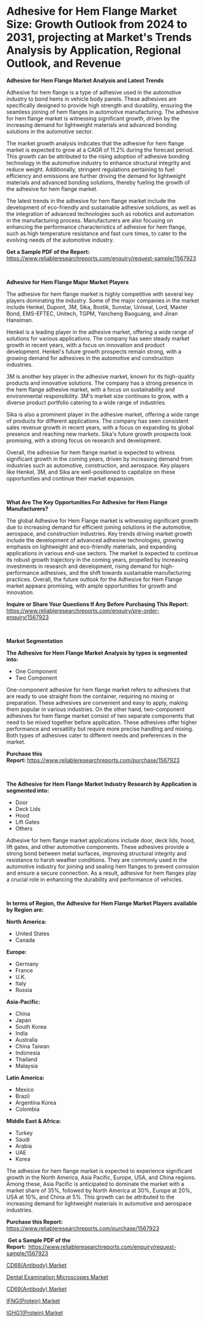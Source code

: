 <p><h1>Adhesive for Hem Flange Market Size: Growth Outlook from 2024 to 2031, projecting at Market's Trends Analysis by Application, Regional Outlook, and Revenue</h1></p><p><strong>Adhesive for Hem Flange Market Analysis and Latest Trends</strong></p>
<p><p>Adhesive for hem flange is a type of adhesive used in the automotive industry to bond hems in vehicle body panels. These adhesives are specifically designed to provide high strength and durability, ensuring the seamless joining of hem flanges in automotive manufacturing. The adhesive for hem flange market is witnessing significant growth, driven by the increasing demand for lightweight materials and advanced bonding solutions in the automotive sector.</p><p>The market growth analysis indicates that the adhesive for hem flange market is expected to grow at a CAGR of 11.2% during the forecast period. This growth can be attributed to the rising adoption of adhesive bonding technology in the automotive industry to enhance structural integrity and reduce weight. Additionally, stringent regulations pertaining to fuel efficiency and emissions are further driving the demand for lightweight materials and advanced bonding solutions, thereby fueling the growth of the adhesive for hem flange market.</p><p>The latest trends in the adhesive for hem flange market include the development of eco-friendly and sustainable adhesive solutions, as well as the integration of advanced technologies such as robotics and automation in the manufacturing process. Manufacturers are also focusing on enhancing the performance characteristics of adhesive for hem flange, such as high temperature resistance and fast cure times, to cater to the evolving needs of the automotive industry.</p></p>
<p><strong>Get a Sample PDF of the Report:&nbsp;</strong> <a href="https://www.reliableresearchreports.com/enquiry/request-sample/1567923">https://www.reliableresearchreports.com/enquiry/request-sample/1567923</a></p>
<p>&nbsp;</p>
<p><strong>Adhesive for Hem Flange Major Market Players</strong></p>
<p><p>The adhesive for hem flange market is highly competitive with several key players dominating the industry. Some of the major companies in the market include Henkel, Dupont, 3M, Sika, Bostik, Sunstar, Uniseal, Lord, Master Bond, EMS-EFTEC, Unitech, TGPM, Yancheng Baoguang, and Jinan Hansiman.</p><p>Henkel is a leading player in the adhesive market, offering a wide range of solutions for various applications. The company has seen steady market growth in recent years, with a focus on innovation and product development. Henkel's future growth prospects remain strong, with a growing demand for adhesives in the automotive and construction industries.</p><p>3M is another key player in the adhesive market, known for its high-quality products and innovative solutions. The company has a strong presence in the hem flange adhesive market, with a focus on sustainability and environmental responsibility. 3M's market size continues to grow, with a diverse product portfolio catering to a wide range of industries.</p><p>Sika is also a prominent player in the adhesive market, offering a wide range of products for different applications. The company has seen consistent sales revenue growth in recent years, with a focus on expanding its global presence and reaching new markets. Sika's future growth prospects look promising, with a strong focus on research and development.</p><p>Overall, the adhesive for hem flange market is expected to witness significant growth in the coming years, driven by increasing demand from industries such as automotive, construction, and aerospace. Key players like Henkel, 3M, and Sika are well-positioned to capitalize on these opportunities and continue their market expansion.</p></p>
<p>&nbsp;</p>
<p><strong>What Are The Key Opportunities For Adhesive for Hem Flange Manufacturers?</strong></p>
<p><p>The global Adhesive for Hem Flange market is witnessing significant growth due to increasing demand for efficient joining solutions in the automotive, aerospace, and construction industries. Key trends driving market growth include the development of advanced adhesive technologies, growing emphasis on lightweight and eco-friendly materials, and expanding applications in various end-use sectors. The market is expected to continue its robust growth trajectory in the coming years, propelled by increasing investments in research and development, rising demand for high-performance adhesives, and the shift towards sustainable manufacturing practices. Overall, the future outlook for the Adhesive for Hem Flange market appears promising, with ample opportunities for growth and innovation.</p></p>
<p><strong>Inquire or Share Your Questions If Any Before Purchasing This Report:</strong> <a href="https://www.reliableresearchreports.com/enquiry/pre-order-enquiry/1567923">https://www.reliableresearchreports.com/enquiry/pre-order-enquiry/1567923</a></p>
<p>&nbsp;</p>
<p><strong>Market Segmentation</strong></p>
<p><strong>The Adhesive for Hem Flange Market Analysis by types is segmented into:</strong></p>
<p><ul><li>One Component</li><li>Two Component</li></ul></p>
<p><p>One-component adhesive for hem flange market refers to adhesives that are ready to use straight from the container, requiring no mixing or preparation. These adhesives are convenient and easy to apply, making them popular in various industries. On the other hand, two-component adhesives for hem flange market consist of two separate components that need to be mixed together before application. These adhesives offer higher performance and versatility but require more precise handling and mixing. Both types of adhesives cater to different needs and preferences in the market.</p></p>
<p><strong>Purchase this Report:&nbsp;</strong><a href="https://www.reliableresearchreports.com/purchase/1567923">https://www.reliableresearchreports.com/purchase/1567923</a></p>
<p>&nbsp;</p>
<p><strong>The Adhesive for Hem Flange Market Industry Research by Application is segmented into:</strong></p>
<p><ul><li>Door</li><li>Deck Lids</li><li>Hood</li><li>Lift Gates</li><li>Others</li></ul></p>
<p><p>Adhesive for hem flange market applications include door, deck lids, hood, lift gates, and other automotive components. These adhesives provide a strong bond between metal surfaces, improving structural integrity and resistance to harsh weather conditions. They are commonly used in the automotive industry for joining and sealing hem flanges to prevent corrosion and ensure a secure connection. As a result, adhesive for hem flanges play a crucial role in enhancing the durability and performance of vehicles.</p></p>
<p>&nbsp;</p>
<p><strong>In terms of Region, the Adhesive for Hem Flange Market Players available by Region are:</strong></p>
<p>
    <p> <strong> North America: </strong>
        <ul>
            <li>United States</li>
            <li>Canada</li>
        </ul>
        </p> 
    <p> <strong> Europe: </strong>
        <ul>
            <li>Germany</li>
            <li>France</li>
            <li>U.K.</li>
            <li>Italy</li>
            <li>Russia</li>
        </ul>
        </p> 
    <p> <strong> Asia-Pacific: </strong>
        <ul>
            <li>China</li>
            <li>Japan</li>
            <li>South Korea</li>
            <li>India</li>
            <li>Australia</li>
            <li>China Taiwan</li>
            <li>Indonesia</li>
            <li>Thailand</li>
            <li>Malaysia</li>
        </ul>
        </p> 
    <p> <strong> Latin America: </strong>
        <ul>
            <li>Mexico</li>
            <li>Brazil</li>
            <li>Argentina Korea</li>
            <li>Colombia</li>
        </ul>
        </p> 
    <p> <strong> Middle East & Africa: </strong>
        <ul>
            <li>Turkey</li>
            <li>Saudi</li>
            <li>Arabia</li>
            <li>UAE</li>
            <li>Korea</li>
        </ul>
    </p>
    </p>
<p><p>The adhesive for hem flange market is expected to experience significant growth in the North America, Asia Pacific, Europe, USA, and China regions. Among these, Asia Pacific is anticipated to dominate the market with a market share of 35%, followed by North America at 30%, Europe at 20%, USA at 10%, and China at 5%. This growth can be attributed to the increasing demand for lightweight materials in automotive and aerospace industries.</p></p>
<p><strong>Purchase this Report: </strong><a href="https://www.reliableresearchreports.com/purchase/1567923">https://www.reliableresearchreports.com/purchase/1567923</a></p>
<p>&nbsp;<strong>Get a Sample PDF of the Report:&nbsp;&nbsp;</strong><a href="https://www.reliableresearchreports.com/enquiry/request-sample/1567923">https://www.reliableresearchreports.com/enquiry/request-sample/1567923</a></p>
<p><strong></strong></p>
<p><p><a href="https://medium.com/@paulbryant18/cd68-antibody-market-share-evolution-and-market-growth-trends-2024-2031-508c1d9a439c">CD68(Antibody) Market</a></p><p><a href="https://github.com/edytherolanlouisejk1miz0wig/Market-Research-Report-List-1/blob/main/dental-examination-microscopes-market.md">Dental Examination Microscopes Market</a></p><p><a href="https://medium.com/@paulbryant18/cd69-antibody-market-trends-and-market-analysis-forecasted-for-period-2024-2031-62c784884f18">CD69(Antibody) Market</a></p><p><a href="https://medium.com/@paulbryant18/ifng-protein-market-trends-and-market-analysis-forecasted-for-period-2024-2031-7535d9f1fcc4">IFNG(Protein) Market</a></p><p><a href="https://medium.com/@paulbryant18/ighg1-protein-market-comprehensive-assessment-by-type-application-and-geography-713998379c21">IGHG1(Protein) Market</a></p></p>